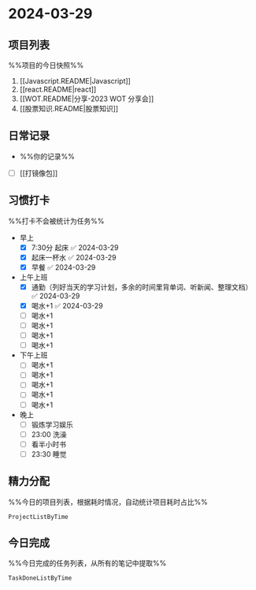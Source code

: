 # 2024-03-29

## 项目列表
%%项目的今日快照%%
1. [[Javascript.README|Javascript]]
2. [[react.README|react]]
3. [[WOT.README|分享-2023 WOT 分享会]]
4. [[股票知识.README|股票知识]]

## 日常记录
- %%你的记录%%
- [ ] [[打镜像包]]

## 习惯打卡
%%打卡不会被统计为任务%%
- 早上
	- [x] 7:30分 起床 ✅ 2024-03-29
	- [x] 起床一杯水 ✅ 2024-03-29
	- [x] 早餐 ✅ 2024-03-29
- 上午上班
	- [x] 通勤（列好当天的学习计划，多余的时间里背单词、听新闻、整理文档） ✅ 2024-03-29
	- [x] 喝水+1 ✅ 2024-03-29
	- [ ] 喝水+1
	- [ ] 喝水+1
	- [ ] 喝水+1
	- [ ] 喝水+1
- 下午上班
	- [ ] 喝水+1
	- [ ] 喝水+1
	- [ ] 喝水+1
	- [ ] 喝水+1
	- [ ] 喝水+1
-  晚上
	- [ ] 锻炼学习娱乐
	- [ ] 23:00 洗澡
	- [ ] 看半小时书
	- [ ] 23:30 睡觉

## 精力分配
%%今日的项目列表，根据耗时情况，自动统计项目耗时占比%%
```PeriodicPARA
ProjectListByTime
```

## 今日完成
%%今日完成的任务列表，从所有的笔记中提取%%
```PeriodicPARA
TaskDoneListByTime
```
